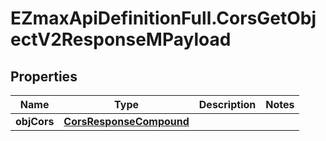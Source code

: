 # EZmaxApiDefinitionFull.CorsGetObjectV2ResponseMPayload

## Properties

Name | Type | Description | Notes
------------ | ------------- | ------------- | -------------
**objCors** | [**CorsResponseCompound**](CorsResponseCompound.md) |  | 


